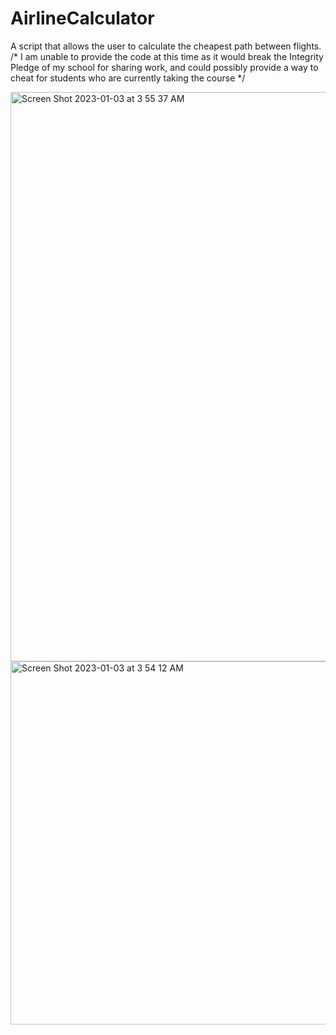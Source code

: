 # AirlineCalculator
A script that allows the user to calculate the cheapest path between flights.
/* I am unable to provide the code at this time as it would break the Integrity Pledge of my school for sharing work, and could possibly provide a way to cheat for students who are currently taking the course */

<img width="911" alt="Screen Shot 2023-01-03 at 3 55 37 AM" src="https://user-images.githubusercontent.com/71620030/210326863-ce4b5eef-f029-4080-9935-d4ec29224c13.png">
<img width="581" alt="Screen Shot 2023-01-03 at 3 54 12 AM" src="https://user-images.githubusercontent.com/71620030/210326866-8e8e1d85-6e91-4548-9663-705cc6311238.png">
